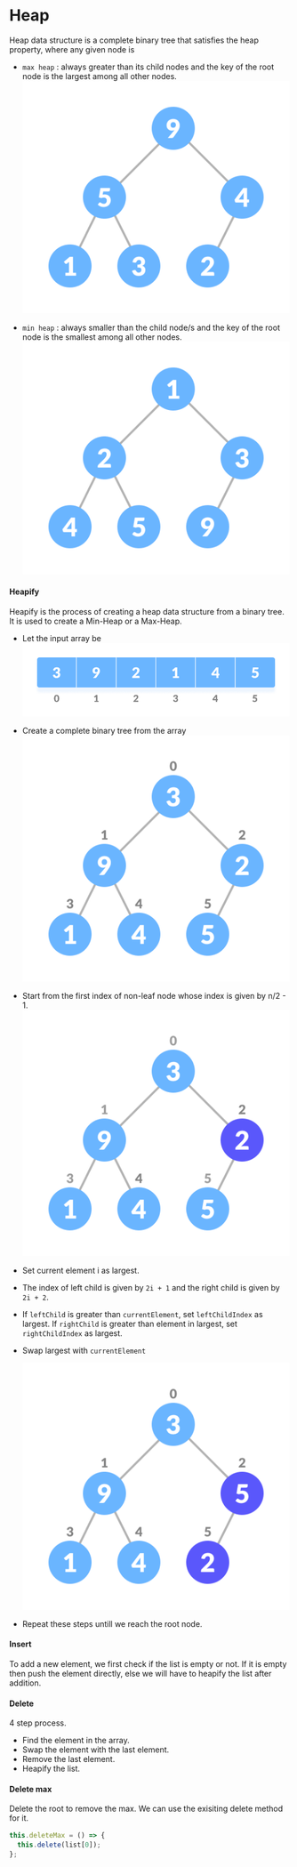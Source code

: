 # Heap

Heap data structure is a complete binary tree that satisfies the heap property, where any given node is

- `max heap` : always greater than its child nodes and the key of the root node is the largest among all other nodes.
  ![Image](./_asset_/heap_0.png)

- `min heap` : always smaller than the child node/s and the key of the root node is the smallest among all other nodes.
  ![Image](./_asset_/heap_1.png)

#### Heapify

Heapify is the process of creating a heap data structure from a binary tree. It is used to create a Min-Heap or a Max-Heap.

- Let the input array be
  ![Image](./_asset_/heap_2.png)

- Create a complete binary tree from the array
  ![Image](./_asset_/heap_3.png)

- Start from the first index of non-leaf node whose index is given by n/2 - 1.
  ![Image](./_asset_/heap_4.png)

- Set current element i as largest.

- The index of left child is given by `2i + 1` and the right child is given by `2i + 2`.

- If `leftChild` is greater than `currentElement`, set `leftChildIndex` as largest. If `rightChild` is greater than element in largest, set `rightChildIndex` as largest.

- Swap largest with `currentElement`

  ![Image](./_asset_/heap_5.png)

- Repeat these steps untill we reach the root node.

#### Insert

To add a new element, we first check if the list is empty or not. If it is empty then push the element directly, else we will have to heapify the list after addition.

#### Delete

4 step process.

- Find the element in the array.
- Swap the element with the last element.
- Remove the last element.
- Heapify the list.

#### Delete max

Delete the root to remove the max. We can use the exisiting delete method for it.

```js
this.deleteMax = () => {
  this.delete(list[0]);
};
```
